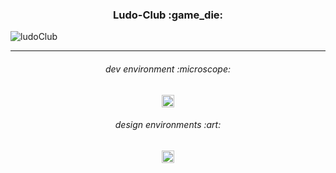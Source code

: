 <h3 align="center">
Ludo-Club :game_die:
</h3>

![ludoClub](https://user-images.githubusercontent.com/86073690/174473861-cf6c4f3a-8194-4c5e-8d1a-903237df16d4.png)

***

<h6 align="center">
dev environment :microscope:
</h6>

<div align="center">
  <img height="20" src = "https://img.shields.io/badge/Intellij idea-white.svg?">
</div>

<h6 align="center">
design environments :art:
</h6>

<div align="center">
  <img height="20" src = "https://img.shields.io/badge/Figma-white.svg?">
</div>
